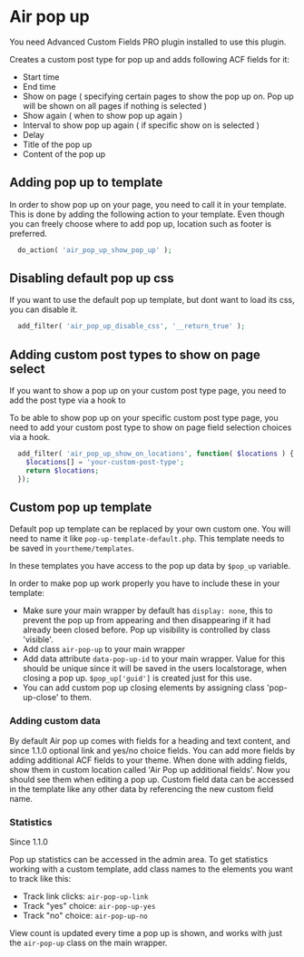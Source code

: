 # Air pop up

You need Advanced Custom Fields PRO plugin installed to use this plugin.

Creates a custom post type for pop up and adds following ACF fields for it:
* Start time
* End time
* Show on page ( specifying certain pages to show the pop up on. Pop up will be shown on all pages if nothing is selected )
* Show again ( when to show pop up again )
* Interval to show pop up again ( if specific show on is selected )
* Delay
* Title of the pop up
* Content of the pop up

## Adding pop up to template

In order to show pop up on your page, you need to call it in your template. This is done by adding the following action to your template. Even though you can freely choose where to add pop up, location such as footer is preferred. 

```php
  do_action( 'air_pop_up_show_pop_up' );
```

## Disabling default pop up css

If you want to use the default pop up template, but dont want to load its css, you can disable it.

```php
  add_filter( 'air_pop_up_disable_css', '__return_true' );
```

## Adding custom post types to show on page select

If you want to show a pop up on your custom post type page, you need to add the post type via a hook to 

To be able to show pop up on your specific custom post type page, you need to add your custom post type to show on page field selection choices via a hook.

```php
  add_filter( 'air_pop_up_show_on_locations', function( $locations ) {
    $locations[] = 'your-custom-post-type';
    return $locations;
  });
```

## Custom pop up template

Default pop up template can be replaced by your own custom one. You will need to name it like `pop-up-template-default.php`. This template needs to be saved in `yourtheme/templates`.

In these templates you have access to the pop up data by `$pop_up` variable.

In order to make pop up work properly you have to include these in your template:
* Make sure your main wrapper by default has `display: none`, this to prevent the pop up from appearing and then disappearing if it had already been closed before. Pop up visibility is controlled by class 'visible'.
* Add class `air-pop-up` to your main wrapper
* Add data attribute `data-pop-up-id` to your main wrapper. Value for this should be unique since it will be saved in the users localstorage, when closing a pop up. `$pop_up['guid']` is created just for this use.
* You can add custom pop up closing elements by assigning class 'pop-up-close' to them.

### Adding custom data

By default Air pop up comes with fields for a heading and text content, and since 1.1.0 optional link and yes/no choice fields. You can add more fields by adding additional ACF fields to your theme. When done with adding fields, show them in custom location called 'Air Pop up additional fields'. Now you should see them when editing a pop up. Custom field data can be accessed in the template like any other data by referencing the new custom field name.

### Statistics
Since 1.1.0

Pop up statistics can be accessed in the admin area. To get statistics working with a custom template, add class names to the elements you want to track like this:
* Track link clicks: `air-pop-up-link`
* Track "yes" choice: `air-pop-up-yes`
* Track "no" choice: `air-pop-up-no`

View count is updated every time a pop up is shown, and works with just the `air-pop-up` class on the main wrapper.

